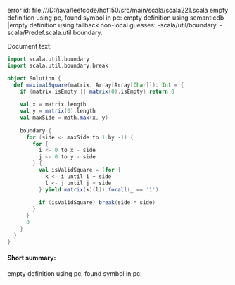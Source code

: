 error id: 
file:///D:/java/leetcode/hot150/src/main/scala/scala221.scala
empty definition using pc, found symbol in pc: 
empty definition using semanticdb
|empty definition using fallback
non-local guesses:
	 -scala/util/boundary.
	 -scala/Predef.scala.util.boundary.

Document text:

```scala
import scala.util.boundary
import scala.util.boundary.break

object Solution {
  def maximalSquare(matrix: Array[Array[Char]]): Int = {
    if (matrix.isEmpty || matrix(0).isEmpty) return 0
    
    val x = matrix.length
    val y = matrix(0).length
    val maxSide = math.max(x, y)
    
    boundary {
      for (side <- maxSide to 1 by -1) {
        for {
          i <- 0 to x - side
          j <- 0 to y - side
        } {
          val isValidSquare = (for {
            k <- i until i + side
            l <- j until j + side
          } yield matrix(k)(l)).forall(_ == '1')
          
          if (isValidSquare) break(side * side)
        }
      }
      0
    }
  }
}
```

#### Short summary: 

empty definition using pc, found symbol in pc: 